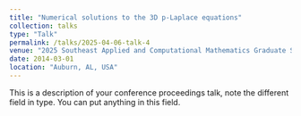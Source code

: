 ```yaml
---
title: "Numerical solutions to the 3D p-Laplace equations"
collection: talks
type: "Talk"
permalink: /talks/2025-04-06-talk-4
venue: "2025 Southeast Applied and Computational Mathematics Graduate Student Workshop, Auburn University"
date: 2014-03-01
location: "Auburn, AL, USA"
---
```


This is a description of your conference proceedings talk, note the different field in type. You can put anything in this field.
